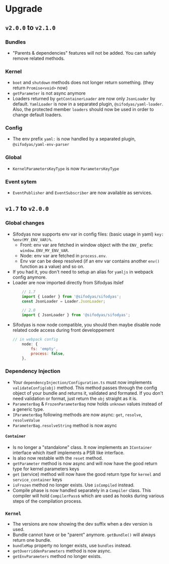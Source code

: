 # Upgrade

## `v2.0.0` to `v2.1.0`
### Bundles
- "Parents & dependencies" features will not be added. You can safely remove related methods.

### Kernel
- `boot` and `shutdown` methods does not longer return something. (they return `Promise<void>` now)
- `getParameter` is not async anymore
- Loaders returned by `getContainerLoader` are now only `JsonLoader` by default. `YamlLoader` is now in a separated plugin, `@sifodyas/yaml-loader`.  
  Also, the protected member `loaders` should now be used in order to change default loaders.

### Config
- The env prefix `yaml:` is now handled by a separated plugin, `@sifodyas/yaml-env-parser`

### Global
- `KernelParametersKeyType` is now `ParametersKeyType`

### Event sytem
- `EventPublisher` and `EventSubscriber` are now available as services.

## `v1.7` to `v2.0.0`
### Global changes
- Sifodyas now supports env var in config files: (basic usage in yaml) `key: %env(MY_ENV_VAR)%`.
  - Front: env var are fetched in window object with the `ENV_` prefix: `window.ENV_MY_ENV_VAR`.
  - Node: env var are fetched in `process.env`.
  - Env var can be deep resolved (if an env var contains another `env()` function as a value) and so on.
- If you had it, you don't need to setup an alias for `yamljs` in webpack config anymore.
- Loader are now imported directly from Sifodyas itslef
    ```ts
        // 1.7
        import { Loader } from '@sifodyas/sifodyas';
        const JsonLoader = Loader.JsonLoader;

        // 2.0
        import { JsonLoader } from '@sifodyas/sifodyas';
    ```
- Sifodyas is now node compatible, you should then maybe disable node related code access during front developpement
    ```js
    // in webpack config
        node: {
            fs: 'empty',
            process: false,
        },
    ```

### Dependency Injection
- Your `dependencyInjection/Configuration.ts` must now implements `validateConfig(obj)` method. This method passes through the config object of your bundle and returns it, validated and formated. If you don't need validation or format, just return the `obj` straight as it is.
- `ParameterBag` & `FrozenParameterBag` now holds `unknown` values instead of a generic type.
- `IParameterBag` following methods are now async: `get`, `resolve`, `resolveValue`
- `ParameterBag.resolveString` method is now async

#### `Container`
- Is no longer a "standalone" class. It now implements an `IContainer` interface which itself implements a PSR like interface.
- Is also now restable with the `reset` method.
- `getParameter` method is now async and will now have the good return type for kernel parameters keys
- `get` (service) method will now have the good return type for `kernel` and `service_container` keys
- `isFrozen` method no longer exists. Use `isCompiled` instead.
- Compile phase is now handled separately in a `Compiler` class. This compiler will hold `CompilerPass`s which are used as hooks during various steps of the compilation process.

### `Kernel`
- The versions are now showing the dev suffix when a dev version is used.
- Bundle cannot have or be "parent" anymore. `getBundle()` will always return one bundle.
- `bundleMap` property no longer exists, use `bundles` instead.
- `getOverriddenParameters` method is now async.
- `getEnvParameters` method no longer exists. 
